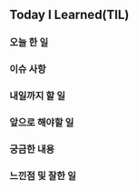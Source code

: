 ## Today I Learned(TIL)

### 오늘 한 일


### 이슈 사항


### 내일까지 할 일

###  앞으로 해야할 일


### 궁금한 내용


### 느낀점 및 잘한 일